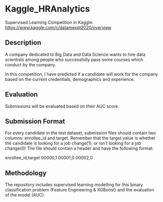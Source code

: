 # Kaggle_HRAnalytics
Supervised Learning Competition in Kaggle: https://www.kaggle.com/c/datamexpt2020/overview 

## Description 

A company dedicated to Big Data and Data Science wants to hire data scientists among people who successfully pass some courses which conduct by the company.

In this competition, I have predicted if a candidate will work for the company based on the current credentials, demographics and experience. 

## Evaluation

Submissions will be evaluated based on their AUC score.

## Submission Format

For every candidate in the test dataset, submission files should contain two columns: enrollee_id and target. Remember that the target value is whether the candidate is looking for a job change(1), or isn't looking for a job change(0)
The file should contain a header and have the following format:

enrollee_id,target
00000,1
00001,0
00002,0

## Methodology

The repository includes supervised learning modelling for this binary classification problem (Feature Engineering & XGBoost) and the evaluation of the model (AUC).

